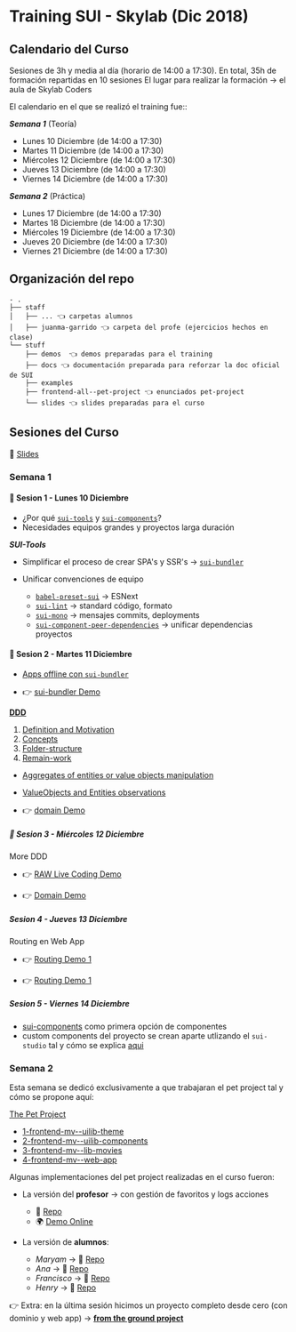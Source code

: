 # Training SUI - Skylab (Dic 2018)

## Calendario del Curso

Sesiones de 3h y media al día (horario de 14:00 a 17:30). En total, 35h de formación repartidas en 10 sesiones
El lugar para realizar la formación → el aula de Skylab Coders

El calendario en el que se realizó el training fue::

**_Semana 1_** (Teoría)
- Lunes 10 Diciembre (de 14:00 a 17:30)
- Martes 11 Diciembre (de 14:00 a 17:30)
- Miércoles 12 Diciembre (de 14:00 a 17:30)
- Jueves 13 Diciembre (de 14:00 a 17:30)
- Viernes 14 Diciembre (de 14:00 a 17:30)

**_Semana 2_** (Práctica)
- Lunes 17 Diciembre (de 14:00 a 17:30)
- Martes 18 Diciembre (de 14:00 a 17:30)
- Miércoles 19 Diciembre (de 14:00 a 17:30)
- Jueves 20 Diciembre (de 14:00 a 17:30)
- Viernes 21 Diciembre (de 14:00 a 17:30)

## Organización del repo

```
- .
├── staff
│   ├── ... 👈 carpetas alumnos
│   ├── juanma-garrido 👈 carpeta del profe (ejercicios hechos en clase)
└── stuff
    ├── demos  👈 demos preparadas para el training
    ├── docs 👈 documentación preparada para reforzar la doc oficial de SUI
    ├── examples
    ├── frontend-all--pet-project 👈 enunciados pet-project
    └── slides 👈 slides preparadas para el curso
```


## Sesiones del Curso

📄 [Slides](https://gitpitch.com/trainings-juanmaguitar/schibsted-sui-tools-training/devel#/)

### Semana 1 

#### 📅 Sesion 1 - Lunes 10 Diciembre

- ¿Por qué [`sui-tools`](https://github.com/SUI-Components/sui) y [`sui-components`](https://github.com/SUI-Components/sui-components)?
- Necesidades equipos grandes y proyectos larga duración

**_SUI-Tools_**

- Simplificar el proceso de crear SPA's y SSR's → [`sui-bundler`](https://github.com/SUI-Components/sui/blob/master/packages/sui-bundler)

- Unificar convenciones de equipo
  - [`babel-preset-sui`](https://github.com/SUI-Components/sui/blob/master/packages/babel-preset-sui) → ESNext
  - [`sui-lint`](https://github.com/SUI-Components/sui/blob/master/packages/sui-lint) → standard código, formato
  - [`sui-mono`](https://github.com/SUI-Components/sui/blob/master/packages/sui-mono) → mensajes commits, deployments 
  - [`sui-component-peer-dependencies`](https://github.com/SUI-Components/sui/blob/master/packages/sui-component-peer-dependencies/README.md) → unificar dependencias proyectos


#### 📅 Sesion 2 - Martes 11 Diciembre

- [Apps offline con `sui-bundler`](https://github.com/SUI-Components/sui/tree/master/packages/sui-bundler#offline) 

- 👉 [sui-bundler Demo](https://github.com/trainings-juanmaguitar/schibsted-sui-tools-training/blob/devel/staff/juanma-garrido/sui-bundler-demo)

[**__DDD__**](https://github.com/trainings-juanmaguitar/schibsted-sui-tools-training/blob/devel/stuff/docs/DOMAIN/README.md) 

1. [Definition and Motivation](https://github.com/trainings-juanmaguitar/schibsted-sui-tools-training/blob/devel/stuff/docs/DOMAIN/1-Definition-and-motivation.md)
2. [Concepts](https://github.com/trainings-juanmaguitar/schibsted-sui-tools-training/blob/devel/stuff/docs/DOMAIN/2-Concepts.md)
3. [Folder-structure](https://github.com/trainings-juanmaguitar/schibsted-sui-tools-training/blob/devel/stuff/docs/DOMAIN/3-Folder-structure.md)
4. [Remain-work](https://github.com/trainings-juanmaguitar/schibsted-sui-tools-training/blob/devel/stuff/docs/DOMAIN/4-Remain-work.md)

- [Aggregates of entities or value objects manipulation](https://github.com/trainings-juanmaguitar/schibsted-sui-tools-training/blob/devel/stuff/docs/DOMAIN/__manipulate-aggregates.md)
- [ValueObjects and Entities observations](__ValueObjects-and-Entities-observations.md)

- 👉 [domain Demo](https://github.com/trainings-juanmaguitar/schibsted-sui-tools-training/blob/devel/staff/juanma-garrido/domain-demo)

##### 📅 Sesion 3 - Miércoles 12 Diciembre

More DDD

- 👉 [RAW Live Coding Demo](https://github.com/trainings-juanmaguitar/schibsted-sui-tools-training/blob/devel/stuff/demos/rawlive-coding-demo)

- 👉 [Domain Demo](https://github.com/trainings-juanmaguitar/schibsted-sui-tools-training/blob/devel/stuff/demos/domain-demo)




##### Sesion 4 - Jueves 13 Diciembre

Routing en Web App

- 👉 [Routing Demo 1](https://github.com/trainings-juanmaguitar/schibsted-sui-tools-training/blob/devel/stuff/demos/sui-bundler-demo-pro-routes-context)

- 👉 [Routing Demo 1](https://github.com/trainings-juanmaguitar/schibsted-sui-tools-training/blob/devel/stuff/demos/sui-bundler-demo-pro-routes-context)


##### Sesion 5 - Viernes 14 Diciembre

- [sui-components](https://github.com/SUI-Components/sui-components) como primera opción de componentes
- custom components del proyecto se crean aparte utlizando el `sui-studio` tal y cómo se explica [aqui](https://github.com/trainings-juanmaguitar/schibsted-sui-tools-training/blob/devel/stuff/docs/SUI-STUDIO.md)


### Semana 2

Esta semana se dedicó exclusivamente a que trabajaran el pet project tal y cómo se propone aquí:

[The Pet Project](https://github.com/trainings-juanmaguitar/schibsted-sui-tools-training/blob/devel/stuff/frontend-all--pet-project/README.md)
- [1-frontend-mv--uilib-theme](https://github.com/trainings-juanmaguitar/schibsted-sui-tools-training/blob/devel/stuff/frontend-all--pet-project/1-frontend-mv--uilib-theme/README.md)
- [2-frontend-mv--uilib-components](https://github.com/trainings-juanmaguitar/schibsted-sui-tools-training/blob/devel/stuff/frontend-all--pet-project/2-frontend-mv--uilib-components/README.md)
- [3-frontend-mv--lib-movies](https://github.com/trainings-juanmaguitar/schibsted-sui-tools-training/blob/devel/stuff/frontend-all--pet-project/3-frontend-mv--lib-movies/README.md)
- [4-frontend-mv--web-app](https://github.com/trainings-juanmaguitar/schibsted-sui-tools-training/blob/devel/stuff/frontend-all--pet-project/4-frontend-mv--web-app/README.md)

Algunas implementaciones del pet project realizadas en el curso fueron:

- La versión del **profesor** → con gestión de favoritos y logs acciones
  - 📄 [Repo](https://github.com/trainings-juanmaguitar/schibsted-sui-tools-training/blob/devel/stuff/demos/schibsted-frontend-mv-project/README.md) 
  - 🌍 [Demo Online](https://20190116-1547675909-spa-mock-production-tqwqacidkh.now.sh/)

- La versión de **alumnos**: 
  - _Maryam_ → 📄 [Repo](https://github.com/trainings-juanmaguitar/schibsted-sui-tools-training/blob/devel/staff/maryam-malek/frontend-all--pet-project) 
  - _Ana_ → 📄 [Repo](https://github.com/trainings-juanmaguitar/schibsted-sui-tools-training/blob/devel/staff/ana-sanjuan/frontend-all--pet-project) 
  - _Francisco_ → 📄 [Repo](https://github.com/trainings-juanmaguitar/schibsted-sui-tools-training/blob/devel/staff/francisco-fernandez/frontend-all--pet-project) 
  - _Henry_ → 📄 [Repo](https://github.com/trainings-juanmaguitar/schibsted-sui-tools-training/blob/devel/staff/henry-novoa/frontend-all--pet-project) 

👉 Extra: en la última sesión hicimos un proyecto completo desde cero (con dominio y web app) → [**from the ground project**](https://github.com/trainings-juanmaguitar/schibsted-sui-tools-training/blob/devel/staff/juanma-garrido/from-the-ground-project)